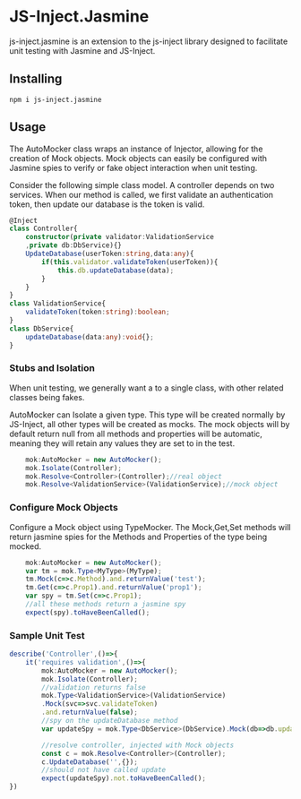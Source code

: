# JS-Inject.Jasmine
js-inject.jasmine is an extension to the js-inject library designed to facilitate unit testing with Jasmine and JS-Inject.
## Installing
```shell
npm i js-inject.jasmine
```

## Usage
The AutoMocker class wraps an instance of Injector, allowing for the creation of Mock objects.  Mock objects can easily be configured with Jasmine spies to verify or fake object interaction when unit testing.

Consider the following simple class model. A controller depends on two services.  When our method is called, we first validate an authentication token, then update our database is the token is valid.

```typescript
@Inject
class Controller{
    constructor(private validator:ValidationService
    ,private db:DbService){}
    UpdateDatabase(userToken:string,data:any){
        if(this.validator.validateToken(userToken)){
            this.db.updateDatabase(data);
        }
    }
}
class ValidationService{
    validateToken(token:string):boolean;
}
class DbService{
    updateDatabase(data:any):void{};
}
```

### Stubs and Isolation
When unit testing, we generally want a to a single class, with other related classes being fakes.

AutoMocker can Isolate a given type. This type will be created normally by JS-Inject, all other types will be created as mocks.  The mock objects will by default return null from all methods and properties will be automatic, meaning they will retain any values they are set to in the test.

```typescript 
    mok:AutoMocker = new AutoMocker();
    mok.Isolate(Controller); 
    mok.Resolve<Controller>(Controller);//real object
    mok.Resolve<ValidationService>(ValidationService);//mock object   
```

### Configure Mock Objects
Configure a Mock object using TypeMocker<T>. The Mock,Get,Set methods will return jasmine spies for the Methods and Properties of the type being mocked.

```typescript 
    mok:AutoMocker = new AutoMocker();
    var tm = mok.Type<MyType>(MyType);
    tm.Mock(c=>c.Method).and.returnValue('test');
    tm.Get(c=>c.Prop1).and.returnValue('prop1');
    var spy = tm.Set(c=>c.Prop1);
    //all these methods return a jasmine spy
    expect(spy).toHaveBeenCalled();
```
### Sample Unit Test
```typescript
describe('Controller',()=>{
    it('requires validation',()=>{
        mok:AutoMocker = new AutoMocker();
        mok.Isolate(Controller);    
        //validation returns false
        mok.Type<ValidationService>(ValidationService)
        .Mock(svc=>svc.validateToken)
        .and.returnValue(false);
        //spy on the updateDatabase method
        var updateSpy = mok.Type<DbService>(DbService).Mock(db=>db.updateDatabsae);

        //resolve controller, injected with Mock objects
        const c = mok.Resolve<Controller>(Controller);
        c.UpdateDatabase('',{});
        //should not have called update
        expect(updateSpy).not.toHaveBeenCalled();
})
```